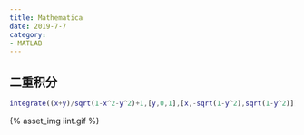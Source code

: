 ```yaml
---
title: Mathematica
date: 2019-7-7
category:
- MATLAB
---
```


## 二重积分

```MATLAB
integrate((x+y)/sqrt(1-x^2-y^2)+1,[y,0,1],[x,-sqrt(1-y^2),sqrt(1-y^2)])
```

{% asset_img iint.gif %}
